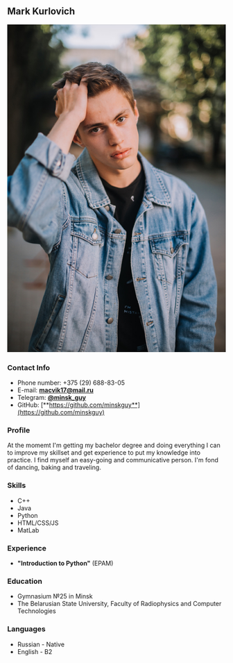 ## Mark Kurlovich
![My Photo](photo.jpg)

### Contact Info 
* Phone number: +375 (29) 688-83-05
* E-mail: **macvik17@mail.ru**
* Telegram: [**@minsk_guy**](https://t.me/minsk_guy)
* GitHub: [**https://github.com/minskguy**](https://github.com/minskguy)

### Profile
At the momemt I'm getting my bachelor degree and doing everything I can to improve my skillset and get experience to put my knowledge into practice. I find myself an easy-going and communicative person. I'm fond of dancing, baking and traveling. 

### Skills
- C++
- Java
- Python
- HTML/CSS/JS
- MatLab

### Experience
- **"Introduction to Python"** (EPAM)

### Education
- Gymnasium №25 in Minsk
- The Belarusian State University, Faculty of Radiophysics and Computer Technologies

### Languages
- Russian - Native
- English - B2
